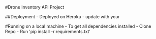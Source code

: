 #Drone Inventory API Project

##Deployment
    - Deployed on Heroku
    - update with your <heroku-url>

#Running on a local machine
    - To get all dependencies installed
    - Clone Repo
    - Run 'pip install -r requirements.txt'